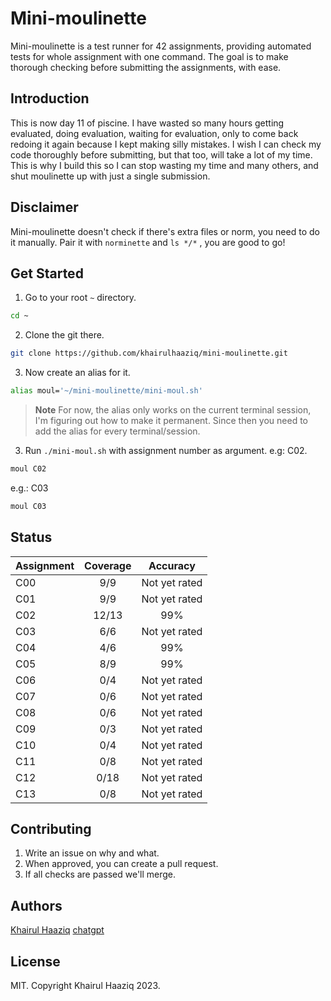 # Mini-moulinette

Mini-moulinette is a test runner for 42 assignments, providing automated tests for whole assignment with one command. The goal is to make thorough checking before submitting the assignments, with ease.


## Introduction

This is now day 11 of piscine. I have wasted so many hours getting evaluated, doing evaluation, waiting for evaluation, only to come back redoing it again because I kept making silly mistakes. I wish I can check my code thoroughly before submitting, but that too, will take a lot of my time. This is why I build this so I can stop wasting my time and many others, and shut moulinette up with just a single submission.


## Disclaimer

Mini-moulinette doesn't check if there's extra files or norm, you need to do it manually. Pair it with `norminette` and `ls */*` , you are good to go!


## Get Started

1. Go to your root `~` directory.

```bash
cd ~
```


2. Clone the git there.

```bash
git clone https://github.com/khairulhaaziq/mini-moulinette.git
```


3. Now create an alias for it.

```bash
alias moul='~/mini-moulinette/mini-moul.sh'
```

> **Note**
> For now, the alias only works on the current terminal session, I'm figuring out how to make it permanent. Since then you need to add the alias for every terminal/session.


3. Run `./mini-moul.sh` with assignment number as argument. e.g: C02.

```bash
moul C02
```

e.g.: C03

```bash
moul C03
```


## Status

| Assignment            | Coverage                   | Accuracy         |
| :-------------------- | :------------------------: | :--------------: |
| C00                   | 9/9                        | Not yet rated    |
| C01                   | 9/9                        | Not yet rated    |
| C02                   | 12/13                      | 99%              |
| C03                   | 6/6                        | Not yet rated    |
| C04                   | 4/6                        | 99%              |
| C05                   | 8/9                        | 99%              |
| C06                   | 0/4                        | Not yet rated    |
| C07                   | 0/6                        | Not yet rated    |
| C08                   | 0/6                        | Not yet rated    |
| C09                   | 0/3                        | Not yet rated    |
| C10                   | 0/4                        | Not yet rated    |
| C11                   | 0/8                        | Not yet rated    |
| C12                   | 0/18                       | Not yet rated    |
| C13                   | 0/8                        | Not yet rated    |


## Contributing

1. Write an issue on why and what.
2. When approved, you can create a pull request.
3. If all checks are passed we'll merge.


## Authors

[Khairul Haaziq](@khairulhaaziq)
[chatgpt](ai.com)


## License

MIT. Copyright Khairul Haaziq 2023.
